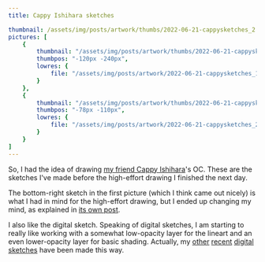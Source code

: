```yaml
---
title: Cappy Ishihara sketches

thumbnail: /assets/img/posts/artwork/thumbs/2022-06-21-cappysketches_2.jpg
pictures: [
	{
		thumbnail: "/assets/img/posts/artwork/thumbs/2022-06-21-cappysketches_1.jpg",
		thumbpos: "-120px -240px",
		lowres: {
			file: "/assets/img/posts/artwork/2022-06-21-cappysketches_1.jpg"
		}
	},
    {
		thumbnail: "/assets/img/posts/artwork/thumbs/2022-06-21-cappysketches_2.jpg",
		thumbpos: "-78px -110px",
		lowres: {
			file: "/assets/img/posts/artwork/2022-06-21-cappysketches_2.png"
		}
	}
]
---
```

So, I had the idea of drawing [my friend Cappy Ishihara](https://twitter.com/CappyIshihara)'s OC.
These are the sketches I've made before the high-effort drawing I finished the next day.

The bottom-right sketch in the first picture (which I think came out nicely) is what I had in mind for the high-effort drawing, but I ended up changing my mind, as explained in [its own post](/artwork/2022-06-22-cappygotnobitches).

I also like the digital sketch.
Speaking of digital sketches, I am starting to really like working with a somewhat low-opacity layer for the lineart and an even lower-opacity layer for basic shading.
Actually, my [other](/artwork/2022-05-21-sidigital) [recent](/artwork/2022-05-31-amber) [digital sketches](/artwork/2022-06-01-sirelease) have been made this way.
